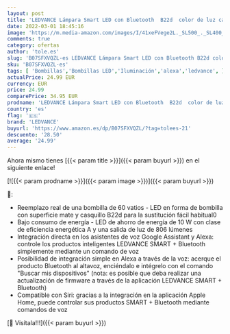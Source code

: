 ```yaml
---
layout: post
title: 'LEDVANCE Lámpara Smart LED con Bluetooth  B22d  color de luz cambiante  2700-6500K   colores RGB cambiables  controlable con Alexa  Google y Apple Voice Control  SMART+ BT CLA60 MULTICOLOUR'
date: 2022-03-01 18:45:16
image: 'https://m.media-amazon.com/images/I/41xeFVege2L._SL500_._SL400_.jpg'
comments: true
category: ofertas
author: 'tole.es'
slug: 'B07SFXVQZL-es LEDVANCE Lámpara Smart LED con Bluetooth B22d color de luz...'
sku: 'B07SFXVQZL-es'
tags: [ 'Bombillas','Bombillas LED','Iluminación','alexa','ledvance', ]
actualPrice: 24.99 EUR
currency: EUR
price: 24.99
comparePrice: 34.95 EUR
prodname: 'LEDVANCE Lámpara Smart LED con Bluetooth  B22d  color de luz cambiante  2700-6500K   colores RGB cambiables  controlable con Alexa  Google y Apple Voice Control  SMART+ BT CLA60 MULTICOLOUR'
country: 'es'
flag: '🇪🇸'
brand: 'LEDVANCE'
buyurl: 'https://www.amazon.es/dp/B07SFXVQZL/?tag=tolees-21'
descuento: '28.50'
average: '24.99'
---
```


Ahora mismo tienes [{{< param title >}}]({{< param buyurl >}}) en el siguiente enlace!

[![{{< param prodname >}}]({{< param image >}})]({{< param buyurl >}})

🔎:

- Reemplazo real de una bombilla de 60 vatios - LED en forma de bombilla con superficie mate y casquillo B22d para la sustitución fácil habitual0
- Bajo consumo de energía - LED de ahorro de energía de 10 W con clase de eficiencia energética A y una salida de luz de 806 lúmenes
- Integración directa en los asistentes de voz Google Assistant y Alexa: controle los productos inteligentes LEDVANCE SMART + Bluetooth simplemente mediante un comando de voz
- Posibilidad de integración simple en Alexa a través de la voz: acerque el producto Bluetooth al altavoz, enciéndalo e intégrelo con el comando "Buscar mis dispositivos" (nota: es posible que deba realizar una actualización de firmware a través de la aplicación LEDVANCE SMART + Bluetooth)
- Compatible con Siri: gracias a la integración en la aplicación Apple Home, puede controlar sus productos SMART + Bluetooth mediante comandos de voz

[🛒 Visítala!!!]({{< param buyurl >}})
